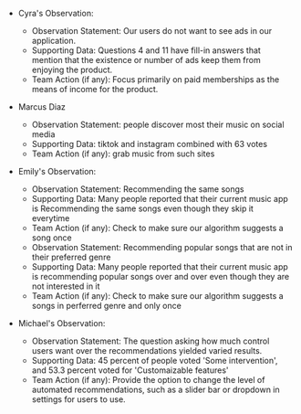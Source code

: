 - Cyra's Observation:
  - Observation Statement: Our users do not want to see ads in our application.
  - Supporting Data: Questions 4 and 11 have fill-in answers that mention that the existence or number of ads keep them from enjoying the product.
  - Team Action (if any): Focus primarily on paid memberships as the means of income for the product.

- Marcus Diaz
  - Observation Statement: people discover most their music on social media
  - Supporting Data: tiktok and instagram combined with 63 votes
  - Team Action (if any): grab music from such sites

- Emily's Observation:
  - Observation Statement: Recommending the same songs
  - Supporting Data: Many people reported that their current music app is Recommending the same songs even though they skip it everytime
  - Team Action (if any): Check to make sure our algorithm suggests a song once
  - Observation Statement: Recommending popular songs that are not in their preferred genre
  - Supporting Data: Many people reported that their current music app is recommending popular songs over and over even though they are not interested in it
  - Team Action (if any): Check to make sure our algorithm suggests a songs in perferred genre and only once

- Michael's Observation:
  - Observation Statement: The question asking how much control users want over the recommendations yielded varied results.
  - Supporting Data: 45 percent of people voted 'Some intervention', and 53.3 percent voted for 'Customaizable features'
  - Team Action (if any): Provide the option to change the level of automated recommendations, such as a slider bar or dropdown in settings for users to use. 
